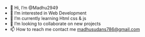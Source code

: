 - 👋 Hi, I’m @Madhu2949
- 👀 I’m interested in Web Development
- 🌱 I’m currently learning Html css & js
- 💞️ I’m looking to collaborate on new projects
- 📫 How to reach me contact me madhusudans786@gmail.com 

<!---
Madhu2949/Madhu2949 is a ✨ special ✨ repository because its `README.md` (this file) appears on your GitHub profile.
You can click the Preview link to take a look at your changes.
--->
